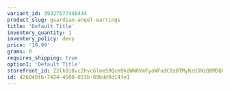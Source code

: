 ```yaml
---
variant_id: 39327577440444
product_slug: guardian-angel-earrings
title: 'Default Title'
inventory_quantity: 1
inventory_policy: deny
price: '19.99'
grams: 0
requires_shipping: true
option1: 'Default Title'
storefront_id: Z2lkOi8vc2hvcGlmeS9Qcm9kdWN0VmFyaWFudC8zOTMyNzU3NzQ0MDQ0NA==
id: 426048fb-7424-4500-833b-89bdd9d14fe1
---
```

